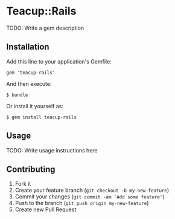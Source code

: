 # Teacup::Rails

TODO: Write a gem description

## Installation

Add this line to your application's Gemfile:

    gem 'teacup-rails'

And then execute:

    $ bundle

Or install it yourself as:

    $ gem install teacup-rails

## Usage

TODO: Write usage instructions here

## Contributing

1. Fork it
2. Create your feature branch (`git checkout -b my-new-feature`)
3. Commit your changes (`git commit -am 'Add some feature'`)
4. Push to the branch (`git push origin my-new-feature`)
5. Create new Pull Request
